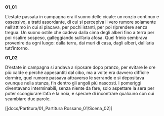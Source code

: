 **01_01**

L’estate passata in campagna era il suono delle cicale: un ronzio continuo e ossessivo, a tratti assordante, di cui si percepiva il vero rumore solamente nell’attimo in cui si placava, per pochi istanti, per poi riprendere senza tregua. Un suono ostile che cadeva dalla cima degli alberi fino a terra per poi risalire sospeso, galleggiando sull’aria afosa. Quel frinio sembrava provenire da ogni luogo: dalla terra, dai muri di casa, dagli alberi, dall’aria tutt’intorno.

**01_02**

D’estate in campagna si andava a riposare dopo pranzo, per evitare le ore più calde e perché appesantiti dal cibo, ma a volte era davvero difficile dormire, quel rumore passava attraverso le serrande e si depositava ovunque nella stanza, fin dentro gli angoli più nascosti. I pomeriggi diventavano interminabili, senza niente da fare, solo aspettare la sera per poter scongiurare l’afa e la noia, e sperare di incontrare qualcuno con cui scambiare due parole.

[[docs/Partitura/01_Partitura Rossano_01/Scena_02]]